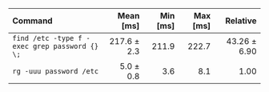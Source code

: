 | Command | Mean [ms] | Min [ms] | Max [ms] | Relative |
|:---|---:|---:|---:|---:|
| `find /etc -type f -exec grep password {} \;` | 217.6 ± 2.3 | 211.9 | 222.7 | 43.26 ± 6.90 |
| `rg -uuu password /etc` | 5.0 ± 0.8 | 3.6 | 8.1 | 1.00 |
